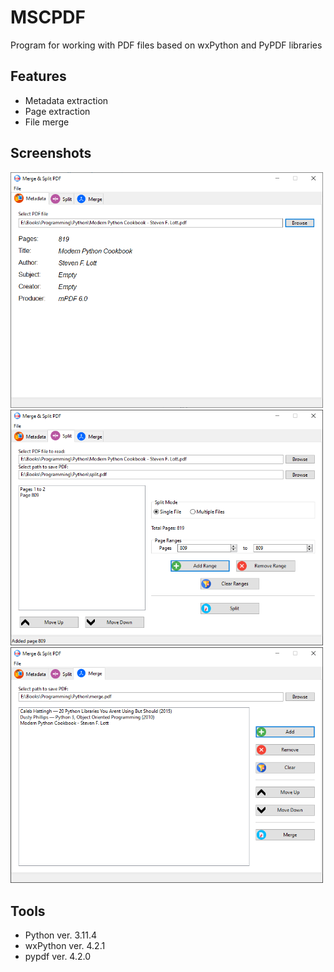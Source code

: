 # MSCPDF
Program for working with PDF files based on wxPython and PyPDF libraries

## Features

- Metadata extraction
- Page extraction
- File merge

## Screenshots

<img src="screenshots/metadata.png" width="500" alt="MetadataImage">

<img src="screenshots/split.png" width="500" alt="SplitImage">

<img src="screenshots/merge.png" width="500" alt="MergeImage">

## Tools

- Python ver. 3.11.4
- wxPython ver. 4.2.1
- pypdf ver. 4.2.0